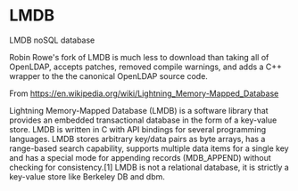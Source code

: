 # LMDB
LMDB noSQL database

Robin Rowe's fork of LMDB is much less to download than taking all of OpenLDAP, accepts patches, removed compile warnings, and adds a C++ wrapper to the the canonical OpenLDAP source code.

From https://en.wikipedia.org/wiki/Lightning_Memory-Mapped_Database

Lightning Memory-Mapped Database (LMDB) is a software library that provides an embedded transactional database in the form of a key-value store. LMDB is written in C with API bindings for several programming languages. LMDB stores arbitrary key/data pairs as byte arrays, has a range-based search capability, supports multiple data items for a single key and has a special mode for appending records (MDB_APPEND) without checking for consistency.[1] LMDB is not a relational database, it is strictly a key-value store like Berkeley DB and dbm. 

